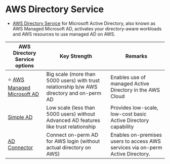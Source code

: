 # AWS Directory Service
- [AWS Directory Service](https://aws.amazon.com/directoryservice/) for Microsoft Active Directory, also known as AWS Managed Microsoft AD, activates your directory-aware workloads and AWS resources to use managed AD on AWS.

| AWS Directory Service options                                                                                                                        | Key Strength                                                                              | Remarks                                                                        |
|--------------------------------------------------------------------------------------------------------------------------------|-------------------------------------------------------------------------------------------|--------------------------------------------------------------------------------|
| :star: [AWS Managed Microsoft AD](https://docs.aws.amazon.com/directoryservice/latest/admin-guide/directory_microsoft_ad.html) | Big scale (more than 5000 users) with trust relationship b/w AWS directory and on-perm AD | Enables use of managed Active Directory in the AWS Cloud                       |
| [Simple AD](https://docs.aws.amazon.com/directoryservice/latest/admin-guide/directory_simple_ad.html)                          | Low scale (less than 5000 users) without Advanced AD features like trust relationship     | Provides low-scale, low-cost basic Active Directory capability                 |
| [AD Connector](https://docs.aws.amazon.com/directoryservice/latest/admin-guide/directory_ad_connector.html)                    | Connect on-perm AD for AWS login (without actual directory on AWS)                        | Enables on-premises users to access AWS services via on-perm Active Directory. |
